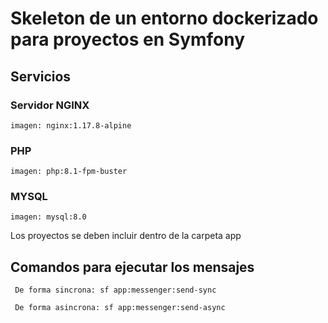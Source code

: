 # Skeleton de un entorno dockerizado para proyectos en Symfony

## Servicios

### Servidor NGINX
    imagen: nginx:1.17.8-alpine
### PHP 
    imagen: php:8.1-fpm-buster
### MYSQL
    imagen: mysql:8.0


Los proyectos se deben incluir dentro de la carpeta app

## Comandos para ejecutar los mensajes
```
 De forma sincrona: sf app:messenger:send-sync
```
```
 De forma asincrona: sf app:messenger:send-async
```
